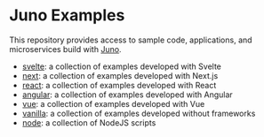 # Juno Examples

This repository provides access to sample code, applications, and microservices build with [Juno](https://juno.build).

- [svelte](./svelte/README.md): a collection of examples developed with Svelte
- [next](./next/README.md): a collection of examples developed with Next.js
- [react](./react/README.md): a collection of examples developed with React
- [angular](./angular/README.md): a collection of examples developed with Angular
- [vue](./vue/README.md): a collection of examples developed with Vue
- [vanilla](./vanilla/README.md): a collection of examples developed without frameworks
- [node](./node): a collection of NodeJS scripts